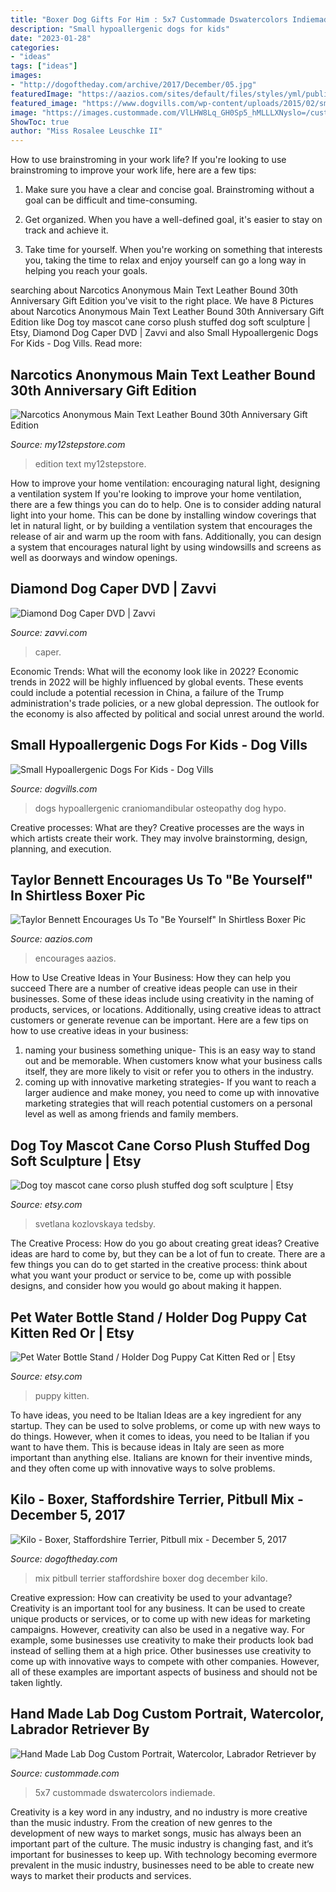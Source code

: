 ```yaml
---
title: "Boxer Dog Gifts For Him : 5x7 Custommade Dswatercolors Indiemade"
description: "Small hypoallergenic dogs for kids"
date: "2023-01-28"
categories:
- "ideas"
tags: ["ideas"]
images:
- "http://dogoftheday.com/archive/2017/December/05.jpg"
featuredImage: "https://aazios.com/sites/default/files/styles/yml/public/field/image/khkjhjl.jpg?itok=WDYGeOGp"
featured_image: "https://www.dogvills.com/wp-content/uploads/2015/02/sm-hypo-kids-fb.jpg"
image: "https://images.custommade.com/VlLHW8Lq_GH0Sp5_hMLLLXNyslo=/custommade-photosets/102482/102482.540442.jpg"
ShowToc: true
author: "Miss Rosalee Leuschke II"
---
```



How to use brainstroming in your work life?
If you're looking to use brainstroming to improve your work life, here are a few tips:
1. Make sure you have a clear and concise goal. Brainstroming without a goal can be difficult and time-consuming.

2. Get organized. When you have a well-defined goal, it's easier to stay on track and achieve it.

3. Take time for yourself. When you're working on something that interests you, taking the time to relax and enjoy yourself can go a long way in helping you reach your goals.

	

		
searching about Narcotics Anonymous Main Text Leather Bound 30th Anniversary Gift Edition you've visit to the right place. We have 8 Pictures about Narcotics Anonymous Main Text Leather Bound 30th Anniversary Gift Edition like Dog toy mascot cane corso plush stuffed dog soft sculpture | Etsy, Diamond Dog Caper DVD | Zavvi and also Small Hypoallergenic Dogs For Kids - Dog Vills. Read more:
		
    
## Narcotics Anonymous Main Text Leather Bound 30th Anniversary Gift Edition

<img loading=lazy src="http://www.my12stepstore.com/media/NABasicText30th.jpg" onerror="this.onerror=null;this.src='https://tse2.mm.bing.net/th?id=OIP.HRC2h9cixcttaSgttmaN_wAAAA&amp;pid=15.1';" alt="Narcotics Anonymous Main Text Leather Bound 30th Anniversary Gift Edition">

_Source: my12stepstore.com_

>edition text my12stepstore. 

	

How to improve your home ventilation: encouraging natural light, designing a ventilation system
If you're looking to improve your home ventilation, there are a few things you can do to help. One is to consider adding natural light into your home. This can be done by installing window coverings that let in natural light, or by building a ventilation system that encourages the release of air and warm up the room with fans. Additionally, you can design a system that encourages natural light by using windowsills and screens as well as doorways and window openings.

    
## Diamond Dog Caper DVD | Zavvi

<img loading=lazy src="https://s1.thcdn.com/productimg/0/600/600/90/10309490-1296145466-74000.jpg" onerror="this.onerror=null;this.src='https://tse1.mm.bing.net/th?id=OIP.42b6zTryIE8-dUSrDiesHAAAAA&amp;pid=15.1';" alt="Diamond Dog Caper DVD | Zavvi">

_Source: zavvi.com_

>caper. 

	

Economic Trends: What will the economy look like in 2022?
Economic trends in 2022 will be highly influenced by global events. These events could include a potential recession in China, a failure of the Trump administration's trade policies, or a new global depression. The outlook for the economy is also affected by political and social unrest around the world.

    
## Small Hypoallergenic Dogs For Kids - Dog Vills

<img loading=lazy src="https://www.dogvills.com/wp-content/uploads/2015/02/sm-hypo-kids-fb.jpg" onerror="this.onerror=null;this.src='https://tse3.mm.bing.net/th?id=OIP.XOu10mPaW2VKtFFjwqp-vQHaFS&amp;pid=15.1';" alt="Small Hypoallergenic Dogs For Kids - Dog Vills">

_Source: dogvills.com_

>dogs hypoallergenic craniomandibular osteopathy dog hypo. 

	

Creative processes: What are they?
Creative processes are the ways in which artists create their work. They may involve brainstorming, design, planning, and execution.

    
## Taylor Bennett Encourages Us To &quot;Be Yourself&quot; In Shirtless Boxer Pic

<img loading=lazy src="https://aazios.com/sites/default/files/styles/yml/public/field/image/khkjhjl.jpg?itok=WDYGeOGp" onerror="this.onerror=null;this.src='https://tse4.mm.bing.net/th?id=OIP.jvsFVX1-CsPDmrKDkCO3YwHaFA&amp;pid=15.1';" alt="Taylor Bennett Encourages Us To &quot;Be Yourself&quot; In Shirtless Boxer Pic">

_Source: aazios.com_

>encourages aazios. 

	

How to Use Creative Ideas in Your Business: How they can help you succeed
There are a number of creative ideas people can use in their businesses. Some of these ideas include using creativity in the naming of products, services, or locations. Additionally, using creative ideas to attract customers or generate revenue can be important. Here are a few tips on how to use creative ideas in your business: 
1. naming your business something unique- This is an easy way to stand out and be memorable. When customers know what your business calls itself, they are more likely to visit or refer you to others in the industry. 
2. coming up with innovative marketing strategies- If you want to reach a larger audience and make money, you need to come up with innovative marketing strategies that will reach potential customers on a personal level as well as among friends and family members. 

    
## Dog Toy Mascot Cane Corso Plush Stuffed Dog Soft Sculpture | Etsy

<img loading=lazy src="https://i.etsystatic.com/21721062/r/il/610227/2206203043/il_1588xN.2206203043_15a5.jpg" onerror="this.onerror=null;this.src='https://tse4.mm.bing.net/th?id=OIP.2pdMDvAC_OYs57gw-7ZaIQHaFi&amp;pid=15.1';" alt="Dog toy mascot cane corso plush stuffed dog soft sculpture | Etsy">

_Source: etsy.com_

>svetlana kozlovskaya tedsby. 

	

The Creative Process: How do you go about creating great ideas?
Creative ideas are hard to come by, but they can be a lot of fun to create. There are a few things you can do to get started in the creative process: think about what you want your product or service to be, come up with possible designs, and consider how you would go about making it happen.

    
## Pet Water Bottle Stand / Holder Dog Puppy Cat Kitten Red Or | Etsy

<img loading=lazy src="https://i.etsystatic.com/16182747/r/il/03fdc3/1951292951/il_1588xN.1951292951_ncs3.jpg" onerror="this.onerror=null;this.src='https://tse3.mm.bing.net/th?id=OIP.TamK_oma0-iSo4AalAyn1wHaNK&amp;pid=15.1';" alt="Pet Water Bottle Stand / Holder Dog Puppy Cat Kitten Red or | Etsy">

_Source: etsy.com_

>puppy kitten. 

	

To have ideas, you need to be Italian
Ideas are a key ingredient for any startup. They can be used to solve problems, or come up with new ways to do things. However, when it comes to ideas, you need to be Italian if you want to have them. This is because ideas in Italy are seen as more important than anything else. Italians are known for their inventive minds, and they often come up with innovative ways to solve problems.

    
## Kilo - Boxer, Staffordshire Terrier, Pitbull Mix - December 5, 2017

<img loading=lazy src="http://dogoftheday.com/archive/2017/December/05.jpg" onerror="this.onerror=null;this.src='https://tse3.mm.bing.net/th?id=OIP.qL0LSVvXMUAdEKgxAAA-twHaJj&amp;pid=15.1';" alt="Kilo - Boxer, Staffordshire Terrier, Pitbull mix - December 5, 2017">

_Source: dogoftheday.com_

>mix pitbull terrier staffordshire boxer dog december kilo. 

	

Creative expression: How can creativity be used to your advantage?
Creativity is an important tool for any business. It can be used to create unique products or services, or to come up with new ideas for marketing campaigns. However, creativity can also be used in a negative way. For example, some businesses use creativity to make their products look bad instead of selling them at a high price. Other businesses use creativity to come up with innovative ways to compete with other companies. However, all of these examples are important aspects of business and should not be taken lightly.

    
## Hand Made Lab Dog Custom Portrait, Watercolor, Labrador Retriever By

<img loading=lazy src="https://images.custommade.com/VlLHW8Lq_GH0Sp5_hMLLLXNyslo=/custommade-photosets/102482/102482.540442.jpg" onerror="this.onerror=null;this.src='https://tse4.mm.bing.net/th?id=OIP.2UqDJgNiyGS9TjpjaPNoUwHaKZ&amp;pid=15.1';" alt="Hand Made Lab Dog Custom Portrait, Watercolor, Labrador Retriever by">

_Source: custommade.com_

>5x7 custommade dswatercolors indiemade. 

	

Creativity is a key word in any industry, and no industry is more creative than the music industry. From the creation of new genres to the development of new ways to market songs, music has always been an important part of the culture. The music industry is changing fast, and it’s important for businesses to keep up. With technology becoming evermore prevalent in the music industry, businesses need to be able to create new ways to market their products and services.

